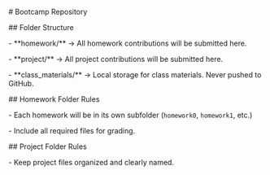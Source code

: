 \# Bootcamp Repository



\## Folder Structure

\- \*\*homework/\*\* → All homework contributions will be submitted here.

\- \*\*project/\*\* → All project contributions will be submitted here.

\- \*\*class\_materials/\*\* → Local storage for class materials. Never pushed to GitHub.



\## Homework Folder Rules

\- Each homework will be in its own subfolder (`homework0`, `homework1`, etc.)

\- Include all required files for grading.



\## Project Folder Rules

\- Keep project files organized and clearly named.



